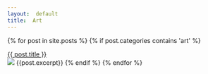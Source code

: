 ```yaml
---
layout:  default
title:  Art
---
```


{% for post in site.posts %}
{% if post.categories contains 'art' %}
<div class="postHeader">
<a href="{{site.url}}/{{post.url}}">{{ post.title }}</a>
</div>
<img src="{{site.url}}/img/art/{{post.image}}.png" />
{{post.excerpt}}
{% endif %}
{% endfor %}
